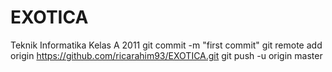 EXOTICA
=======

Teknik Informatika Kelas A 2011
git commit -m "first commit"
git remote add origin https://github.com/ricarahim93/EXOTICA.git
git push -u origin master
